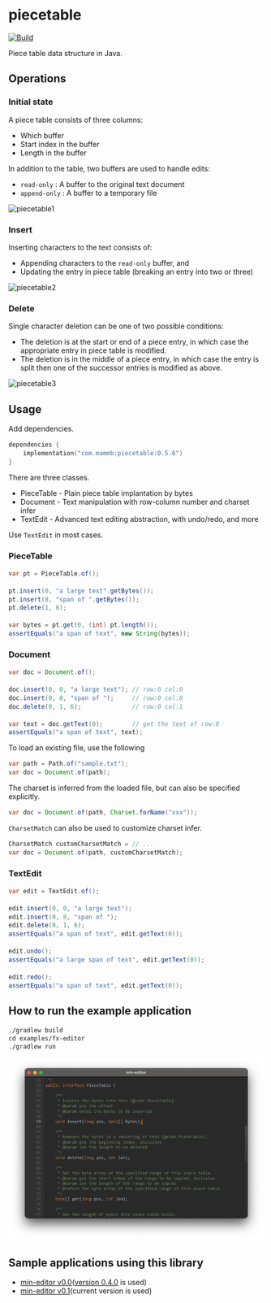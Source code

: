 # piecetable

[![Build](https://github.com/naotsugu/piecetable/actions/workflows/gradle-build.yml/badge.svg)](https://github.com/naotsugu/jpa-fluent-query/actions/workflows/gradle-build.yml)


Piece table data structure in Java.


## Operations

### Initial state

A piece table consists of three columns:

* Which buffer
* Start index in the buffer
* Length in the buffer

In addition to the table, two buffers are used to handle edits:

* `read-only` : A buffer to the original text document
* `append-only` : A buffer to a temporary file

![piecetable1](docs/images/piecetable1.png)


### Insert

Inserting characters to the text consists of:

* Appending characters to the `read-only` buffer, and
* Updating the entry in piece table (breaking an entry into two or three)


![piecetable2](docs/images/piecetable2.png)

### Delete

Single character deletion can be one of two possible conditions:

* The deletion is at the start or end of a piece entry, in which case the appropriate entry in piece table is modified.
* The deletion is in the middle of a piece entry, in which case the entry is split then one of the successor entries is modified as above.

![piecetable3](docs/images/piecetable3.png)


## Usage

Add dependencies.

```kotlin
dependencies {
    implementation("com.mammb:piecetable:0.5.6")
}
```

There are three classes.

- PieceTable - Plain piece table implantation by bytes
- Document - Text manipulation with row-column number and charset infer
- TextEdit - Advanced text editing abstraction, with undo/redo, and more

Use `TextEdit` in most cases.


### PieceTable

```java
var pt = PieceTable.of();

pt.insert(0, "a large text".getBytes());
pt.insert(8, "span of ".getBytes());
pt.delete(1, 6);

var bytes = pt.get(0, (int) pt.length());
assertEquals("a span of text", new String(bytes));
```


### Document

```java
var doc = Document.of();

doc.insert(0, 0, "a large text"); // row:0 col:0
doc.insert(0, 8, "span of ");     // row:0 col:8
doc.delete(0, 1, 6);              // row:0 col:1

var text = doc.getText(0);        // get the text of row:0
assertEquals("a span of text", text);
```


To load an existing file, use the following

```java
var path = Path.of("sample.txt");
var doc = Document.of(path);
```


The charset is inferred from the loaded file, but can also be specified explicitly.

```java
var doc = Document.of(path, Charset.forName("xxx"));
```

`CharsetMatch` can also be used to customize charset infer.

```java
CharsetMatch customCharsetMatch = // ...
var doc = Document.of(path, customCharsetMatch);
```

### TextEdit

```java
var edit = TextEdit.of();

edit.insert(0, 0, "a large text");
edit.insert(0, 8, "span of ");
edit.delete(0, 1, 6);
assertEquals("a span of text", edit.getText(0));

edit.undo();
assertEquals("a large span of text", edit.getText(0));

edit.redo();
assertEquals("a span of text", edit.getText(0));
```


## How to run the example application

```shell
./gradlew build
cd examples/fx-editor
./gradlew run
```

![screenshot-example](docs/images/screenshot-1.png)

## Sample applications using this library

* [min-editor v0.0](https://github.com/naotsugu/min-editor/tree/releases-0.0)([version 0.4.0](https://github.com/naotsugu/piecetable/tree/release-0.4) is used)
* [min-editor v0.1](https://github.com/naotsugu/min-editor)(current version is used)


